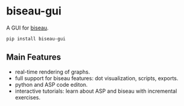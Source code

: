 # biseau-gui

A GUI for [biseau](https://gitlab.inria.fr/lbourneu/biseau).

    pip install biseau-gui


## Main Features

- real-time rendering of graphs.
- full support for biseau features: dot visualization, scripts, exports.
- python and ASP code editon.
- interactive tutorials: learn about ASP and biseau with incremental exercises.
